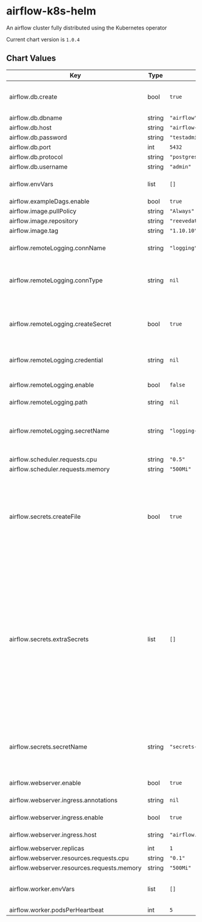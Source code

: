 airflow-k8s-helm
================
An airflow cluster fully distributed using the Kubernetes operator

Current chart version is `1.0.4`





## Chart Values

| Key | Type | Default | Description |
|-----|------|---------|-------------|
| airflow.db.create | bool | `true` | Create a postgres backend for your airflow cluster. More suitable for testing than for production. |
| airflow.db.dbname | string | `"airflow"` |  |
| airflow.db.host | string | `"airflow-default-db-svc"` |  |
| airflow.db.password | string | `"testadminpass"` |  |
| airflow.db.port | int | `5432` |  |
| airflow.db.protocol | string | `"postgresql+psycopg2"` |  |
| airflow.db.username | string | `"admin"` |  |
| airflow.envVars | list | `[]` | Extra Variables to create in your webserver and scheduler containers. |
| airflow.exampleDags.enable | bool | `true` | Create example dags |
| airflow.image.pullPolicy | string | `"Always"` |  |
| airflow.image.repository | string | `"reevedata/airflow-kubernetes"` | Airflow Image |
| airflow.image.tag | string | `"1.10.10"` |  |
| airflow.remoteLogging.connName | string | `"logging"` | Name you want to give the connection used for remote logging. |
| airflow.remoteLogging.connType | string | `nil` | The type of connection you want to set up for remote logging. This chart has been tested with s3 (AWS) and gs (GCP) |
| airflow.remoteLogging.createSecret | bool | `true` | Create a logging secret file using the secret defined under remote_logging_secret This needs to contain the login:password or similar for |
| airflow.remoteLogging.credential | string | `nil` | If create_logging_secret is true, the secret you want to use for remote logging. |
| airflow.remoteLogging.enable | bool | `false` | enable remote logging to an s3/gcs..etc. Recommended as workers are ephemeral. |
| airflow.remoteLogging.path | string | `nil` |  |
| airflow.remoteLogging.secretName | string | `"logging-secrets"` | The name of the secrets file providing a REMOTE_LOGGING_SECRET that will be used to construct an airflow URI for the connection |
| airflow.scheduler.requests.cpu | string | `"0.5"` |  |
| airflow.scheduler.requests.memory | string | `"500Mi"` |  |
| airflow.secrets.createFile | bool | `true` | create a secrets file using the credentials provided in the db section and extra secrets sections. or set to false and provide a secrets file providing DB_HOST and DB_PASSWORD for your airflow backend and any other secrets you wish to provide to your environment. |
| airflow.secrets.extraSecrets | list | `[]` | The name of a secret object in the same namespace. This will contain DB_PASSWORD, DB_HOST, REMOTE_LOGGING_STRING    secret_file: my-secrets    secret_file: Any Further Secrets that need to be available in the environment can be added here. IF PROVIDING FILE: Secret only needs to a list form e.g    extra_secrets:      - Secret1      - Secret2 IF SECRETS TO BE CREATED BY THIS HELM CHART (not recommended for production): Secrets to be provided as a map e.g      extra_secrets:        Secret1: "admin"        Secret2: "otherpass" |
| airflow.secrets.secretName | string | `"secrets-default"` | a secrets file providing DB_HOST and DB_PASSWORD for your airflow backend and any other secrets you wish to provide  to your environment. |
| airflow.webserver.enable | bool | `true` | Whether to create webserver UI |
| airflow.webserver.ingress.annotations | string | `nil` | Ingress annotations for your ingress controller. |
| airflow.webserver.ingress.enable | bool | `true` | Whether to create an ingress for your webserver. |
| airflow.webserver.ingress.host | string | `"airflow.helmdeploy.data.global.com"` | Host for your ingress controller. |
| airflow.webserver.replicas | int | `1` |  |
| airflow.webserver.resources.requests.cpu | string | `"0.1"` |  |
| airflow.webserver.resources.requests.memory | string | `"500Mi"` |  |
| airflow.worker.envVars | list | `[]` | Additional Environment variables that will be created on workers when they initialise |
| airflow.worker.podsPerHeartbeat | int | `5` |  |
